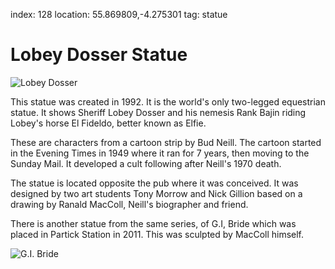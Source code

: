 index: 128
location: 55.869809,-4.275301
tag: statue

# Lobey Dosser Statue

![Lobey Dosser](lobey-dosser-statue.jpg)

This statue was created in 1992.  It is the world's only two-legged
equestrian statue.  It shows Sheriff Lobey Dosser and his nemesis Rank
Bajin riding Lobey's horse El Fideldo, better known as Elfie.

These are characters from a cartoon strip by Bud Neill.  The cartoon
started in the Evening Times in 1949 where it ran for 7 years, then
moving to the Sunday Mail.  It developed a cult following after
Neill's 1970 death.

The statue is located opposite the pub where it was conceived. It was
designed by two art students Tony Morrow and Nick Gillion based on a
drawing by Ranald MacColl, Neill's biographer and friend.

There is another statue from the same series, of G.I, Bride which was
placed in Partick Station in 2011.  This was sculpted by MacColl
himself.

![G.I. Bride](gi-bride.jpg)



